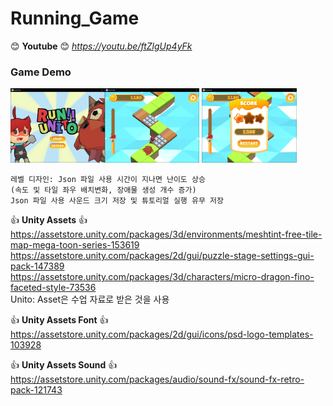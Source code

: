 # Running_Game

:blush: **Youtube** :blush: *https://youtu.be/ftZlgUp4yFk*  

### Game Demo
<img src = "./ReadMe/1.png" width="30%"><img src = "./ReadMe/2.png" width="30%">  <img src = "./ReadMe/3.png" width="30%">  

```  
레벨 디자인: Json 파일 사용 시간이 지나면 난이도 상승
(속도 및 타일 좌우 배치변화, 장애물 생성 개수 증가)
Json 파일 사용 사운드 크기 저장 및 튜토리얼 실행 유무 저장
```

:+1: **Unity Assets** :+1:   
https://assetstore.unity.com/packages/3d/environments/meshtint-free-tile-map-mega-toon-series-153619  
https://assetstore.unity.com/packages/2d/gui/puzzle-stage-settings-gui-pack-147389  
https://assetstore.unity.com/packages/3d/characters/micro-dragon-fino-faceted-style-73536  
Unito: Asset은 수업 자료로 받은 것을 사용

:+1: **Unity Assets Font** :+1:   
https://assetstore.unity.com/packages/2d/gui/icons/psd-logo-templates-103928  

:+1: **Unity Assets Sound** :+1:   
https://assetstore.unity.com/packages/audio/sound-fx/sound-fx-retro-pack-121743  
